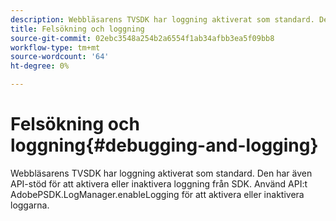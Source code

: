 ```yaml
---
description: Webbläsarens TVSDK har loggning aktiverat som standard. Den har även API-stöd för att aktivera eller inaktivera loggning från SDK. Använd API:t AdobePSDK.LogManager.enableLogging för att aktivera eller inaktivera loggarna.
title: Felsökning och loggning
source-git-commit: 02ebc3548a254b2a6554f1ab34afbb3ea5f09bb8
workflow-type: tm+mt
source-wordcount: '64'
ht-degree: 0%

---
```


# Felsökning och loggning{#debugging-and-logging}

Webbläsarens TVSDK har loggning aktiverat som standard. Den har även API-stöd för att aktivera eller inaktivera loggning från SDK. Använd API:t AdobePSDK.LogManager.enableLogging för att aktivera eller inaktivera loggarna.
